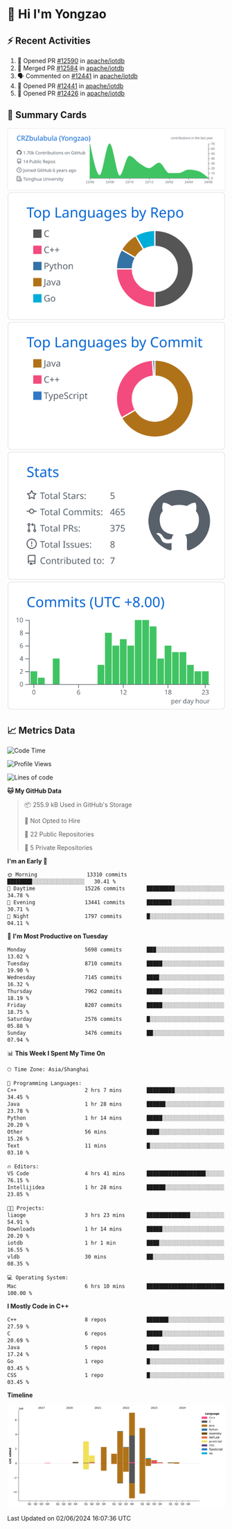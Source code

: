 # 👋 Hi I'm Yongzao

## ⚡ Recent Activities
<!--START_SECTION:activity-->
1. 💪 Opened PR [#12590](https://github.com/apache/iotdb/pull/12590) in [apache/iotdb](https://github.com/apache/iotdb)
2. 🎉 Merged PR [#12584](https://github.com/apache/iotdb/pull/12584) in [apache/iotdb](https://github.com/apache/iotdb)
3. 🗣 Commented on [#12441](https://github.com/apache/iotdb/pull/12441#issuecomment-2095050533) in [apache/iotdb](https://github.com/apache/iotdb)
4. 💪 Opened PR [#12441](https://github.com/apache/iotdb/pull/12441) in [apache/iotdb](https://github.com/apache/iotdb)
5. 💪 Opened PR [#12426](https://github.com/apache/iotdb/pull/12426) in [apache/iotdb](https://github.com/apache/iotdb)
<!--END_SECTION:activity-->

## 🎑 Summary Cards

[![](https://raw.githubusercontent.com/CRZbulabula/CRZbulabula/main/profile-summary-card-output/github/0-profile-details.svg)](https://github.com/vn7n24fzkq/github-profile-summary-cards)
[![](https://raw.githubusercontent.com/CRZbulabula/CRZbulabula/main/profile-summary-card-output/github/1-repos-per-language.svg)](https://github.com/vn7n24fzkq/github-profile-summary-cards) [![](https://raw.githubusercontent.com/CRZbulabula/CRZbulabula/main/profile-summary-card-output/github/2-most-commit-language.svg)](https://github.com/vn7n24fzkq/github-profile-summary-cards)
[![](https://raw.githubusercontent.com/CRZbulabula/CRZbulabula/main/profile-summary-card-output/github/3-stats.svg)](https://github.com/vn7n24fzkq/github-profile-summary-cards) [![](https://raw.githubusercontent.com/CRZbulabula/CRZbulabula/main/profile-summary-card-output/github/4-productive-time.svg)](https://github.com/vn7n24fzkq/github-profile-summary-cards)

## 📈 Metrics Data

<!--START_SECTION:waka-->
![Code Time](http://img.shields.io/badge/Code%20Time-654%20hrs%2018%20mins-blue)

![Profile Views](http://img.shields.io/badge/Profile%20Views-3-blue)

![Lines of code](https://img.shields.io/badge/From%20Hello%20World%20I%27ve%20Written-27.6%20million%20lines%20of%20code-blue)

**🐱 My GitHub Data** 

> 📦 255.9 kB Used in GitHub's Storage 
 > 
> 🚫 Not Opted to Hire
 > 
> 📜 22 Public Repositories 
 > 
> 🔑 5 Private Repositories 
 > 
**I'm an Early 🐤** 

```text
🌞 Morning                13310 commits       ████████░░░░░░░░░░░░░░░░░   30.41 % 
🌆 Daytime                15226 commits       █████████░░░░░░░░░░░░░░░░   34.78 % 
🌃 Evening                13441 commits       ████████░░░░░░░░░░░░░░░░░   30.71 % 
🌙 Night                  1797 commits        █░░░░░░░░░░░░░░░░░░░░░░░░   04.11 % 
```
📅 **I'm Most Productive on Tuesday** 

```text
Monday                   5698 commits        ███░░░░░░░░░░░░░░░░░░░░░░   13.02 % 
Tuesday                  8710 commits        █████░░░░░░░░░░░░░░░░░░░░   19.90 % 
Wednesday                7145 commits        ████░░░░░░░░░░░░░░░░░░░░░   16.32 % 
Thursday                 7962 commits        █████░░░░░░░░░░░░░░░░░░░░   18.19 % 
Friday                   8207 commits        █████░░░░░░░░░░░░░░░░░░░░   18.75 % 
Saturday                 2576 commits        █░░░░░░░░░░░░░░░░░░░░░░░░   05.88 % 
Sunday                   3476 commits        ██░░░░░░░░░░░░░░░░░░░░░░░   07.94 % 
```


📊 **This Week I Spent My Time On** 

```text
🕑︎ Time Zone: Asia/Shanghai

💬 Programming Languages: 
C++                      2 hrs 7 mins        █████████░░░░░░░░░░░░░░░░   34.45 % 
Java                     1 hr 28 mins        ██████░░░░░░░░░░░░░░░░░░░   23.78 % 
Python                   1 hr 14 mins        █████░░░░░░░░░░░░░░░░░░░░   20.20 % 
Other                    56 mins             ████░░░░░░░░░░░░░░░░░░░░░   15.26 % 
Text                     11 mins             █░░░░░░░░░░░░░░░░░░░░░░░░   03.10 % 

🔥 Editors: 
VS Code                  4 hrs 41 mins       ███████████████████░░░░░░   76.15 % 
Intellijidea             1 hr 28 mins        ██████░░░░░░░░░░░░░░░░░░░   23.85 % 

🐱‍💻 Projects: 
liaoge                   3 hrs 23 mins       ██████████████░░░░░░░░░░░   54.91 % 
Downloads                1 hr 14 mins        █████░░░░░░░░░░░░░░░░░░░░   20.20 % 
iotdb                    1 hr 1 min          ████░░░░░░░░░░░░░░░░░░░░░   16.55 % 
vldb                     30 mins             ██░░░░░░░░░░░░░░░░░░░░░░░   08.35 % 

💻 Operating System: 
Mac                      6 hrs 10 mins       █████████████████████████   100.00 % 
```

**I Mostly Code in C++** 

```text
C++                      8 repos             ███████░░░░░░░░░░░░░░░░░░   27.59 % 
C                        6 repos             █████░░░░░░░░░░░░░░░░░░░░   20.69 % 
Java                     5 repos             ████░░░░░░░░░░░░░░░░░░░░░   17.24 % 
Go                       1 repo              █░░░░░░░░░░░░░░░░░░░░░░░░   03.45 % 
CSS                      1 repo              █░░░░░░░░░░░░░░░░░░░░░░░░   03.45 % 
```



**Timeline**

![Lines of Code chart](https://raw.githubusercontent.com/CRZbulabula/CRZbulabula/main/assets/bar_graph.png)


 Last Updated on 02/06/2024 16:07:36 UTC
<!--END_SECTION:waka-->

